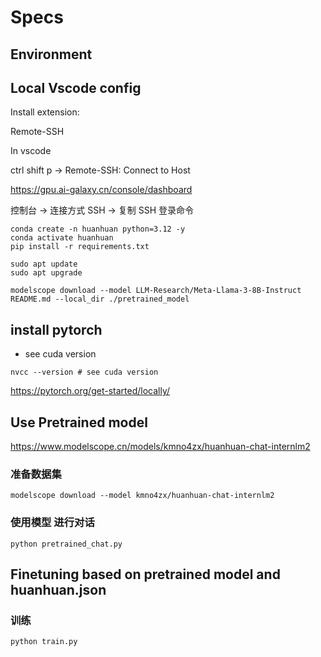 # Specs

## Environment

## Local Vscode config

Install extension: 

Remote-SSH

In vscode

ctrl shift p -> Remote-SSH: Connect to Host

<https://gpu.ai-galaxy.cn/console/dashboard>

控制台 -> 连接方式 SSH -> 复制 SSH 登录命令

```shell
conda create -n huanhuan python=3.12 -y
conda activate huanhuan
pip install -r requirements.txt

sudo apt update
sudo apt upgrade

modelscope download --model LLM-Research/Meta-Llama-3-8B-Instruct README.md --local_dir ./pretrained_model

```

## install pytorch

- see cuda version

```shell
nvcc --version # see cuda version
```

<https://pytorch.org/get-started/locally/>

## Use Pretrained model

<https://www.modelscope.cn/models/kmno4zx/huanhuan-chat-internlm2>

### 准备数据集

```shell
modelscope download --model kmno4zx/huanhuan-chat-internlm2
```

### 使用模型 进行对话

```shell
python pretrained_chat.py
```

## Finetuning based on pretrained model and huanhuan.json

### 训练

```shell
python train.py
```
